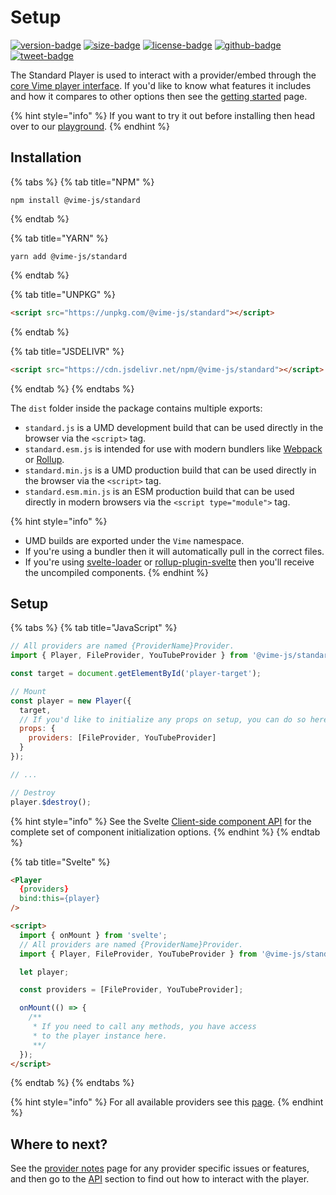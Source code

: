 # Setup

[![version-badge]][package]
[![size-badge]][size]
[![license-badge]][license]
[![github-badge]][github]
[![tweet-badge]][tweet]

The Standard Player is used to interact with a provider/embed through the [core Vime player interface](./api/player.md).
If you'd like to know what features it includes and how it compares to other options then see 
the [getting started](../getting-started.md) page.

{% hint style="info" %}
If you want to try it out before installing then head over to our [playground][vime-playground].
{% endhint %}

[package]: https://www.npmjs.com/package/@vime-js/standard
[version-badge]: https://img.shields.io/npm/v/@vime-js/standard?style=flat-square
[size]: https://bundlephobia.com/result?p=@vime-js/standard
[size-badge]: https://img.shields.io/bundlephobia/minzip/@vime-js/standard?label=min%2Bgzip&style=flat-square
[license]: https://github.com/vime-js/vime/blob/master/LICENSE
[license-badge]: https://img.shields.io/github/license/vime-js/vime?color=blue&style=flat-square
[tweet]: https://twitter.com/intent/tweet?text=Check%20out%20Vime%20%28https%3A%2F%2Fgithub.com%2Fvime-js%2Fvime%29%2C%20it%20makes%20embedding%20and%20using%20media%20players%20for%20the%20web%20simple.%20It%20supports%20Html5%2C%20YouTube%2C%20Dailymotion%2C%20Vimeo%20and%20more%20to%20come%21
[tweet-badge]: https://img.shields.io/twitter/url?style=social&url=https%3A%2F%2Fgithub.com%2Fvime-js%2Fvime
[github]: https://github.com/vime-js/vime
[github-badge]: https://img.shields.io/github/stars/vime-js/vime?style=social
[vime-playground]: https://playground.vime-js.com/?path=/story/standard

## Installation

{% tabs %}
{% tab title="NPM" %}
```
npm install @vime-js/standard
```
{% endtab %}

{% tab title="YARN" %}
```
yarn add @vime-js/standard
```
{% endtab %}

{% tab title="UNPKG" %}
```html
<script src="https://unpkg.com/@vime-js/standard"></script>
```
{% endtab %}

{% tab title="JSDELIVR" %}
```html
<script src="https://cdn.jsdelivr.net/npm/@vime-js/standard"></script>
```
{% endtab %}
{% endtabs %}

The `dist` folder inside the package contains multiple exports:

- `standard.js` is a UMD development build that can be used directly in the browser via the `<script>` tag.
- `standard.esm.js` is intended for use with modern bundlers like [Webpack][webpack] or [Rollup][rollup].
- `standard.min.js` is a UMD production build that can be used directly in the browser via the `<script>` tag.
- `standard.esm.min.js` is an ESM production build that can be used directly in modern browsers via the `<script type="module">` tag.

{% hint style="info" %}
* UMD builds are exported under the `Vime` namespace.
* If you're using a bundler then it will automatically pull in the correct files.
* If you're using [svelte-loader][svelte-loader] or [rollup-plugin-svelte][svelte-rollup] then you'll receive the uncompiled components.
{% endhint %}

[webpack]: https://webpack.js.org
[rollup]: http://rollupjs.org/guide/en
[svelte-loader]: https://github.com/sveltejs/svelte-loader
[svelte-rollup]: https://github.com/sveltejs/rollup-plugin-svelte

## Setup

{% tabs %}
{% tab title="JavaScript" %}
```js
// All providers are named {ProviderName}Provider.
import { Player, FileProvider, YouTubeProvider } from '@vime-js/standard';

const target = document.getElementById('player-target');

// Mount
const player = new Player({
  target,
  // If you'd like to initialize any props on setup, you can do so here.
  props: {
    providers: [FileProvider, YouTubeProvider]
  }
});

// ...

// Destroy
player.$destroy();
```

{% hint style="info" %}
See the Svelte [Client-side component API][svelte-client-api] for the complete set of component initialization options.
{% endhint %}
{% endtab %}

[svelte-client-api]: https://svelte.dev/docs#Client-side_component_API

{% tab title="Svelte" %}
```html
<Player
  {providers}
  bind:this={player} 
/>

<script>
  import { onMount } from 'svelte';
  // All providers are named {ProviderName}Provider.
  import { Player, FileProvider, YouTubeProvider } from '@vime-js/standard';

  let player;

  const providers = [FileProvider, YouTubeProvider];

  onMount(() => {
    /**
     * If you need to call any methods, you have access 
     * to the player instance here.
     **/
  });
</script>
```
{% endtab %}
{% endtabs %}

{% hint style="info" %}
For all available providers see this [page](standard/providers/../../../../vime-standard/src/providers/index.js).
{% endhint %}

## Where to next?

See the [provider notes](./notes.md) page for any provider specific issues or features, and then go to 
the [API](./api/player.md) section to find out how to interact with the player.